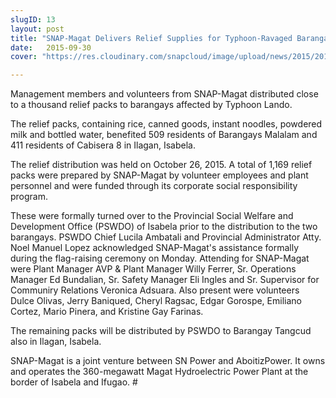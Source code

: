 ```yaml
---
slugID: 13
layout: post
title: "SNAP-Magat Delivers Relief Supplies for Typhoon-Ravaged Barangays"
date:   2015-09-30 
cover: "https://res.cloudinary.com/snapcloud/image/upload/news/2015/2015-13-snap.jpg"

---
```

Management members and volunteers from SNAP-Magat distributed close to a thousand relief packs to barangays affected by Typhoon Lando.


The relief packs, containing rice, canned goods, instant noodles, powdered milk and bottled water,  benefited 509 residents of Barangays Malalam and 411 residents of Cabisera 8 in Ilagan, Isabela.
 
 
The relief distribution was held on October 26, 2015. A total of 1,169 relief packs were prepared by SNAP-Magat by volunteer employees and plant personnel and were funded through its corporate social responsibility program.  


These were formally turned over to the Provincial Social Welfare and Development Office (PSWDO) of Isabela prior to the distribution to the two barangays. PSWDO Chief Lucila Ambatali and Provincial Administrator Atty. Noel Manuel Lopez acknowledged SNAP-Magat's assistance formally during the flag-raising ceremony on Monday. Attending for SNAP-Magat were Plant Manager AVP & Plant Manager Willy Ferrer, Sr. Operations Manager Ed Bundalian, Sr. Safety Manager Eli Ingles and Sr. Supervisor for Communiry Relations Veronica Adsuara. Also present were volunteers Dulce Olivas, Jerry Baniqued, Cheryl Ragsac, Edgar Gorospe, Emiliano Cortez, Mario Pinera, and Kristine Gay Farinas.


The remaining packs will be distributed by PSWDO to Barangay Tangcud also in Ilagan, Isabela.


SNAP-Magat is a joint venture between SN Power and AboitizPower. It owns and operates the 360-megawatt Magat Hydroelectric Power Plant at the border of Isabela and Ifugao. #